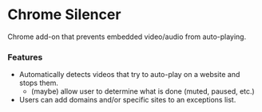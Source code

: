 # Chrome Silencer
Chrome add-on that prevents embedded video/audio from auto-playing.

### Features
* Automatically detects videos that try to auto-play on a website and stops them.
  * (maybe) allow user to determine what is done (muted, paused, etc.)
* Users can add domains and/or specific sites to an exceptions list.
